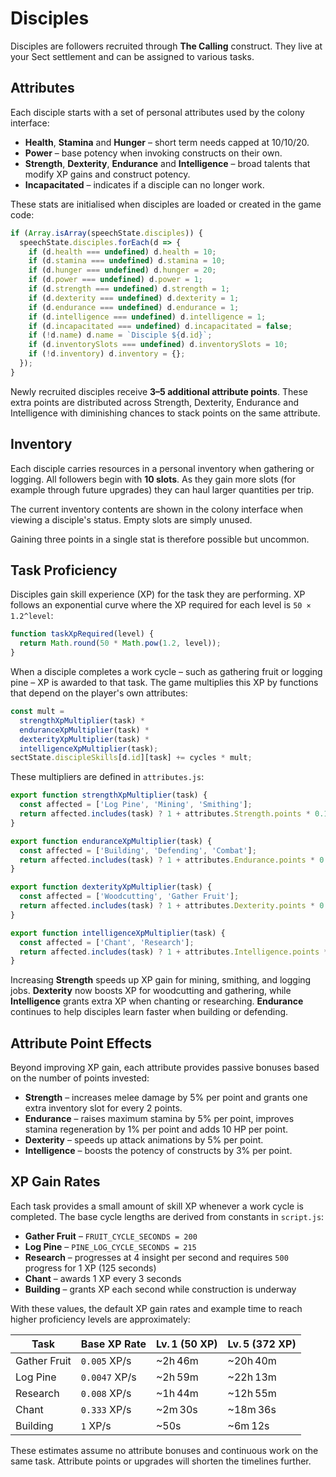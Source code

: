 # Disciples

Disciples are followers recruited through **The Calling** construct. They live at your Sect settlement and can be assigned to various tasks.

## Attributes

Each disciple starts with a set of personal attributes used by the colony interface:

- **Health**, **Stamina** and **Hunger** – short term needs capped at 10/10/20.
- **Power** – base potency when invoking constructs on their own.
- **Strength**, **Dexterity**, **Endurance** and **Intelligence** – broad talents that modify XP gains and construct potency.
- **Incapacitated** – indicates if a disciple can no longer work.

These stats are initialised when disciples are loaded or created in the game code:

```javascript
if (Array.isArray(speechState.disciples)) {
  speechState.disciples.forEach(d => {
    if (d.health === undefined) d.health = 10;
    if (d.stamina === undefined) d.stamina = 10;
    if (d.hunger === undefined) d.hunger = 20;
    if (d.power === undefined) d.power = 1;
    if (d.strength === undefined) d.strength = 1;
    if (d.dexterity === undefined) d.dexterity = 1;
    if (d.endurance === undefined) d.endurance = 1;
    if (d.intelligence === undefined) d.intelligence = 1;
    if (d.incapacitated === undefined) d.incapacitated = false;
    if (!d.name) d.name = `Disciple ${d.id}`;
    if (d.inventorySlots === undefined) d.inventorySlots = 10;
    if (!d.inventory) d.inventory = {};
  });
}
```

Newly recruited disciples receive **3–5 additional attribute points**. These
extra points are distributed across Strength, Dexterity, Endurance and
Intelligence with diminishing chances to stack points on the same attribute.

## Inventory

Each disciple carries resources in a personal inventory when gathering or logging. All followers begin with **10 slots**. As they gain more slots (for example through future upgrades) they can haul larger quantities per trip.

The current inventory contents are shown in the colony interface when viewing a disciple's status. Empty slots are simply unused.

Gaining three points in a single stat is therefore possible but uncommon.

## Task Proficiency

Disciples gain skill experience (XP) for the task they are performing. XP follows an exponential curve where the XP required for each level is `50 × 1.2^level`:

```javascript
function taskXpRequired(level) {
  return Math.round(50 * Math.pow(1.2, level));
}
```

When a disciple completes a work cycle – such as gathering fruit or logging pine – XP is awarded to that task. The game multiplies this XP by functions that depend on the player's own attributes:

```javascript
const mult =
  strengthXpMultiplier(task) *
  enduranceXpMultiplier(task) *
  dexterityXpMultiplier(task) *
  intelligenceXpMultiplier(task);
sectState.discipleSkills[d.id][task] += cycles * mult;
```

These multipliers are defined in `attributes.js`:

```javascript
export function strengthXpMultiplier(task) {
  const affected = ['Log Pine', 'Mining', 'Smithing'];
  return affected.includes(task) ? 1 + attributes.Strength.points * 0.1 : 1;
}

export function enduranceXpMultiplier(task) {
  const affected = ['Building', 'Defending', 'Combat'];
  return affected.includes(task) ? 1 + attributes.Endurance.points * 0.1 : 1;
}

export function dexterityXpMultiplier(task) {
  const affected = ['Woodcutting', 'Gather Fruit'];
  return affected.includes(task) ? 1 + attributes.Dexterity.points * 0.1 : 1;
}

export function intelligenceXpMultiplier(task) {
  const affected = ['Chant', 'Research'];
  return affected.includes(task) ? 1 + attributes.Intelligence.points * 0.1 : 1;
}
```

Increasing **Strength** speeds up XP gain for mining, smithing, and logging jobs. **Dexterity** now boosts XP for woodcutting and gathering, while **Intelligence** grants extra XP when chanting or researching. **Endurance** continues to help disciples learn faster when building or defending.

## Attribute Point Effects

Beyond improving XP gain, each attribute provides passive bonuses based on the
number of points invested:

- **Strength** – increases melee damage by 5% per point and grants one extra
  inventory slot for every 2 points.
- **Endurance** – raises maximum stamina by 5% per point, improves stamina
  regeneration by 1% per point and adds 10&nbsp;HP per point.
- **Dexterity** – speeds up attack animations by 5% per point.
- **Intelligence** – boosts the potency of constructs by 3% per point.

## XP Gain Rates

Each task provides a small amount of skill XP whenever a work cycle is completed. The base cycle lengths are derived from constants in `script.js`:

- **Gather Fruit** – `FRUIT_CYCLE_SECONDS = 200`
- **Log Pine** – `PINE_LOG_CYCLE_SECONDS = 215`
- **Research** – progresses at 4 insight per second and requires `500` progress for 1 XP (125&nbsp;seconds)
- **Chant** – awards 1 XP every 3 seconds
- **Building** – grants XP each second while construction is underway

With these values, the default XP gain rates and example time to reach higher proficiency levels are approximately:

| Task | Base XP Rate | Lv. 1 (50 XP) | Lv. 5 (372 XP) |
| --- | --- | --- | --- |
| Gather Fruit | `0.005` XP/s | ~2h 46m | ~20h 40m |
| Log Pine | `0.0047` XP/s | ~2h 59m | ~22h 13m |
| Research | `0.008` XP/s | ~1h 44m | ~12h 55m |
| Chant | `0.333` XP/s | ~2m 30s | ~18m 36s |
| Building | `1` XP/s | ~50s | ~6m 12s |

These estimates assume no attribute bonuses and continuous work on the same task. Attribute points or upgrades will shorten the timelines further.
